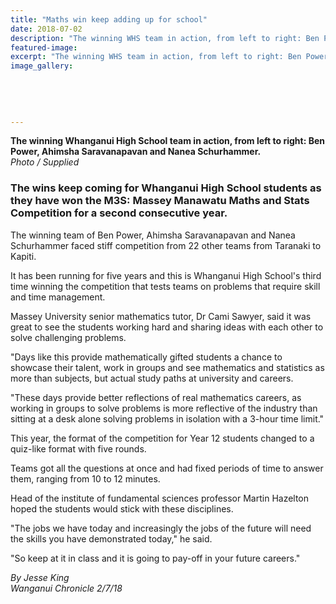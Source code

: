 ```yaml
---
title: "Maths win keep adding up for school"
date: 2018-07-02
description: "The winning WHS team in action, from left to right: Ben Power, Ahimsha Saravanapavan & Nanea Schurhammer..."
featured-image: 
excerpt: "The winning WHS team in action, from left to right: Ben Power, Ahimsha Saravanapavan & Nanea Schurhammer."
image_gallery:
	
	
	
	
	
---
```


<p><span><strong>The winning Whanganui High School team in action, from left to right: Ben Power, Ahimsha Saravanapavan and Nanea Schurhammer.</strong> <br /><em>Photo / Supplied</em></span></p>
<h3 class="element element-paragraph">The wins keep coming for Whanganui High School students as they have won the M3S: Massey Manawatu Maths and Stats Competition for a second consecutive year.</h3>
<p class="element element-paragraph">The winning team of Ben Power, Ahimsha Saravanapavan and Nanea Schurhammer faced stiff competition from 22 other teams from Taranaki to Kapiti.</p>
<p class="element element-paragraph">It has been running for five years and this is Whanganui High School's third time winning the competition that tests teams on problems that require skill and time management.</p>
<p class="element element-paragraph">Massey University senior mathematics tutor, Dr Cami Sawyer, said it was great to see the students working hard and sharing ideas with each other to solve challenging problems.</p>
<p class="element element-paragraph">"Days like this provide mathematically gifted students a chance to showcase their talent, work in groups and see mathematics and statistics as more than subjects, but actual study paths at university and careers.</p>
<p class="element element-paragraph">"These days provide better reflections of real mathematics careers, as working in groups to solve problems is more reflective of the industry than sitting at a desk alone solving problems in isolation with a 3-hour time limit."</p>
<p class="element element-paragraph">This year, the format of the competition for Year 12 students changed to a quiz-like format with five rounds.</p>
<p class="element element-paragraph">Teams got all the questions at once and had fixed periods of time to answer them, ranging from 10 to 12 minutes.</p>
<p class="element element-paragraph">Head of the institute of fundamental sciences professor Martin Hazelton hoped the students would stick with these disciplines.</p>
<p class="element element-paragraph">"The jobs we have today and increasingly the jobs of the future will need the skills you have demonstrated today," he said.</p>
<p class="element element-paragraph">"So keep at it in class and it is going to pay-off in your future careers."</p>
<p class="element element-paragraph"><em>By Jesse King</em><br /><em>Wanganui Chronicle 2/7/18</em></p>

